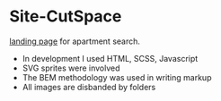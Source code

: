 # Site-CutSpace
[landing page](https://ilzarich.github.io/Site-CutSpace/) for apartment search.

+ In development I used HTML, SCSS, Javascript 
+ SVG sprites were involved
+ The BEM methodology was used in writing markup
+ All images are disbanded by folders
